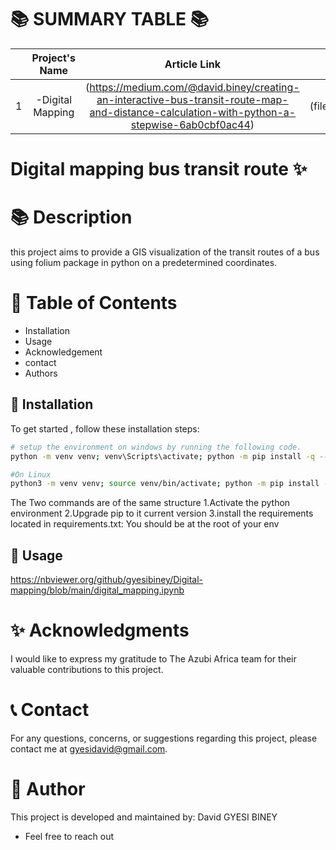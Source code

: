 📚 SUMMARY TABLE 📚
   =================


|  | Project's Name | Article Link    | Visualization file.html  |
|:--:|:--------------:|:--------------:|:--------------:|
| 1 |  -Digital Mapping            |  (https://medium.com/@david.biney/creating-an-interactive-bus-transit-route-map-and-distance-calculation-with-python-a-stepwise-6ab0cbf0ac44) | (file:///Users/apple/Downloads/bus_stations_map.html) |


# Digital mapping bus transit route ✨

📚 **Description**
=================

this project aims to provide a GIS visualization of the transit routes of a bus using folium package in python on a predetermined coordinates.

📖 **Table of Contents**
=================
- Installation
- Usage
- Acknowledgement
- contact
- Authors

🔧 **Installation**
-----------------
To get started , follow these installation steps:
```bash
# setup the environment on windows by running the following code.
python -m venv venv; venv\Scripts\activate; python -m pip install -q --upgrade pip; python -m pip install -r requirements.txt  

#On Linux
python3 -m venv venv; source venv/bin/activate; python -m pip install -q --upgrade pip; python -m pip install -r requirements.txt 

```
The Two commands are of the same structure
1.Activate the python environment
2.Upgrade pip to it current version
3.install the requirements located in requirements.txt: You should be at the root of your env




🚀 **Usage**
-----------------

https://nbviewer.org/github/gyesibiney/Digital-mapping/blob/main/digital_mapping.ipynb



✨ **Acknowledgments**
=================

I would like to express my gratitude to The Azubi Africa team for their valuable contributions to this project.

📞 **Contact**
=================

For any questions, concerns, or suggestions regarding  this project, please contact me at gyesidavid@gmail.com.


👥 **Author**
=================

This project is developed and maintained by:
David GYESI BINEY
- Feel free to reach out


